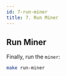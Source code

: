 ```yaml
---
id: 7-run-miner
title: 7. Run Miner
---
```


## Run Miner

Finally, run the `miner`:

```bash
make run-miner
```
